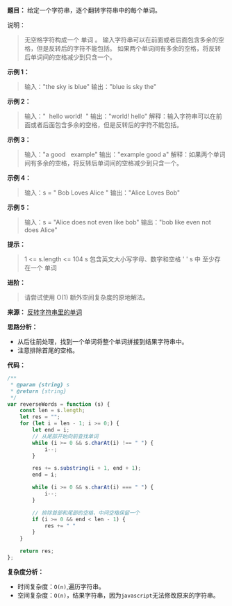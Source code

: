 **题目：**
给定一个字符串，逐个翻转字符串中的每个单词。

说明：
> 无空格字符构成一个 单词 。
> 输入字符串可以在前面或者后面包含多余的空格，但是反转后的字符不能包括。
> 如果两个单词间有多余的空格，将反转后单词间的空格减少到只含一个。

**示例 1：**
> 输入："the sky is blue"
> 输出："blue is sky the"

**示例 2：**
> 输入："  hello world!  "
> 输出："world! hello"
> 解释：输入字符串可以在前面或者后面包含多余的空格，但是反转后的字符不能包括。

**示例 3：**
> 输入："a good   example"
> 输出："example good a"
> 解释：如果两个单词间有多余的空格，将反转后单词间的空格减少到只含一个。

**示例 4：**
> 输入：s = "  Bob    Loves  Alice   "
> 输出："Alice Loves Bob"

**示例 5：**
> 输入：s = "Alice does not even like bob"
> 输出："bob like even not does Alice"
 

**提示：**
> 1 <= s.length <= 104
> s 包含英文大小写字母、数字和空格 ' '
> s 中 至少存在一个 单词

**进阶：**
> 请尝试使用 O(1) 额外空间复杂度的原地解法。

**来源：** [反转字符串里的单词](https://leetcode-cn.com/problems/reverse-words-in-a-string)

**思路分析：**
- 从后往前处理，找到一个单词将整个单词拼接到结果字符串中。
- 注意排除首尾的空格。

**代码：**
```javascript
/**
 * @param {string} s
 * @return {string}
 */
var reverseWords = function (s) {
    const len = s.length;
    let res = "";
    for (let i = len - 1; i >= 0;) {
        let end = i;
        // 从尾部开始向前查找单词
        while (i >= 0 && s.charAt(i) !== " ") {
            i--;
        }

        res += s.substring(i + 1, end + 1);
        end = i;

        while (i >= 0 && s.charAt(i) === " ") {
            i--;
        }

        // 排除首部和尾部的空格，中间空格保留一个
        if (i >= 0 && end < len - 1) {
            res += " "
        }
    }

    return res;
};
```

**复杂度分析：**
- 时间复杂度：`O(n)`,遍历字符串。
- 空间复杂度：`O(n)`，结果字符串，因为`javascript`无法修改原来的字符串。